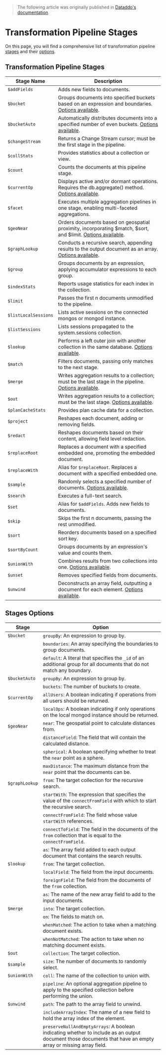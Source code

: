 > The following article was originally published in [Dataddo's documentation](https://docs.dataddo.com/docs/transformation-pipeline-stages).

# Transformation Pipeline Stages

On this page, you will find a comprehensive list of transformation pipeline [stages](#transformation-pipeline-stages) and their [options](#stages-options).

## Transformation Pipeline Stages
| Stage Name | Description |
|-----------------------|-------------------------|
| `$addFields`          | Adds new fields to documents. |
| `$bucket`             | Groups documents into specified buckets based on an expression and boundaries. [Options available](https://docs.dataddo.com/docs/transformation-pipeline-stages#stages-options).|
| `$bucketAuto`         | Automatically distributes documents into a specified number of even buckets. [Options available](https://docs.dataddo.com/docs/transformation-pipeline-stages#stages-options).|
| `$changeStream`       | Returns a Change Stream cursor; must be the first stage in the pipeline. |
| `$collStats`          | Provides statistics about a collection or view. |
| `$count`              | Counts the documents at this pipeline stage. |
| `$currentOp`          | Displays active and/or dormant operations. Requires the db.aggregate() method. [Options available](https://docs.dataddo.com/docs/transformation-pipeline-stages#stages-options).|
| `$facet`              | Executes multiple aggregation pipelines in one stage, enabling multi-faceted aggregations. |
| `$geoNear`            | Orders documents based on geospatial proximity, incorporating $match, $sort, and $limit. [Options available](https://docs.dataddo.com/docs/transformation-pipeline-stages#stages-options).|
| `$graphLookup`        | Conducts a recursive search, appending results to the output document as an array. [Options available](https://docs.dataddo.com/docs/transformation-pipeline-stages#stages-options).|
| `$group`              | Groups documents by an expression, applying accumulator expressions to each group. |
| `$indexStats`         | Reports usage statistics for each index in the collection. |
| `$limit`              | Passes the first n documents unmodified to the pipeline. |
| `$listLocalSessions`  | Lists active sessions on the connected mongos or mongod instance. |
| `$listSessions`       | Lists sessions propagated to the system.sessions collection. |
| `$lookup`             | Performs a left outer join with another collection in the same database. [Options available](https://docs.dataddo.com/docs/transformation-pipeline-stages#stages-options).|
| `$match`              | Filters documents, passing only matches to the next stage. |
| `$merge`              | Writes aggregation results to a collection; must be the last stage in the pipeline. [Options available](https://docs.dataddo.com/docs/transformation-pipeline-stages#stages-options).|
| `$out`                | Writes aggregation results to a collection; must be the last stage. [Options available](https://docs.dataddo.com/docs/transformation-pipeline-stages#stages-options).|
| `$planCacheStats`     | Provides plan cache data for a collection. |
| `$project`            | Reshapes each document, adding or removing fields. |
| `$redact`             | Reshapes documents based on their content, allowing field level redaction. |
| `$replaceRoot`        | Replaces a document with a specified embedded one, promoting the embedded document. |
| `$replaceWith`        | Alias for `$replaceRoot`. Replaces a document with a specified embedded one. |
| `$sample`             | Randomly selects a specified number of documents. [Options available](https://docs.dataddo.com/docs/transformation-pipeline-stages#stages-options).|
| `$search`             | Executes a full-text search. |
| `$set`                | Alias for `$addFields`. Adds new fields to documents. |
| `$skip`               | Skips the first n documents, passing the rest unmodified. |
| `$sort`               | Reorders documents based on a specified sort key. |
| `$sortByCount`        | Groups documents by an expression's value and counts them. |
| `$unionWith`          | Combines results from two collections into one. [Options available](https://docs.dataddo.com/docs/transformation-pipeline-stages#stages-options).|
| `$unset`              | Removes specified fields from documents. |
| `$unwind`             | Deconstructs an array field, outputting a document for each element. [Options available](https://docs.dataddo.com/docs/transformation-pipeline-stages#stages-options).|

## Stages Options

| Stage | Option |
|---|---|
| `$bucket` | `groupBy`: An expression to group by. |
| | `boundaries`: An array specifying the boundaries to group documents. |
| | `default`: A literal that specifies the `_id` of an additional group for all documents that do not match any boundary. |
| `$bucketAuto` | `groupBy`: An expression to group by. |
| | `buckets`: The number of buckets to create. |
| `$currentOp` | `allUsers`: A boolean indicating if operations from all users should be returned. |
| | `localOps`: A boolean indicating if only operations on the local mongod instance should be returned. |
| `$geoNear` | `near`: The geospatial point to calculate distances from. |
| | `distanceField`: The field that will contain the calculated distance. |
| | `spherical`: A boolean specifying whether to treat the `near` point as a sphere. |
| | `maxDistance`: The maximum distance from the `near` point that the documents can be. |
| `$graphLookup` | `from`: The target collection for the recursive search. |
| | `startWith`: The expression that specifies the value of the `connectFromField` with which to start the recursive search. |
| | `connectFromField`: The field whose value `startWith` references. |
| | `connectToField`: The field in the documents of the `from` collection that is equal to the `connectFromField`. |
| | `as`: The array field added to each output document that contains the search results. |
| `$lookup` | `from`: The target collection. |
| | `localField`: The field from the input documents. |
| | `foreignField`: The field from the documents of the `from` collection. |
| | `as`: The name of the new array field to add to the input documents. |
| `$merge` | `into`: The target collection. |
| | `on`: The fields to match on. |
| | `whenMatched`: The action to take when a matching document exists. |
| | `whenNotMatched`: The action to take when no matching document exists. |
| `$out` | `collection`: The target collection. |
| `$sample` | `size`: The number of documents to randomly select. |
| `$unionWith` | `coll`: The name of the collection to union with. |
| | `pipeline`: An optional aggregation pipeline to apply to the specified collection before performing the union. |
| `$unwind` | `path`: The path to the array field to unwind. |
| | `includeArrayIndex`: The name of a new field to hold the array index of the element. |
| | `preserveNullAndEmptyArrays`: A boolean indicating whether to include as an output document those documents that have an empty array or missing array field. |
